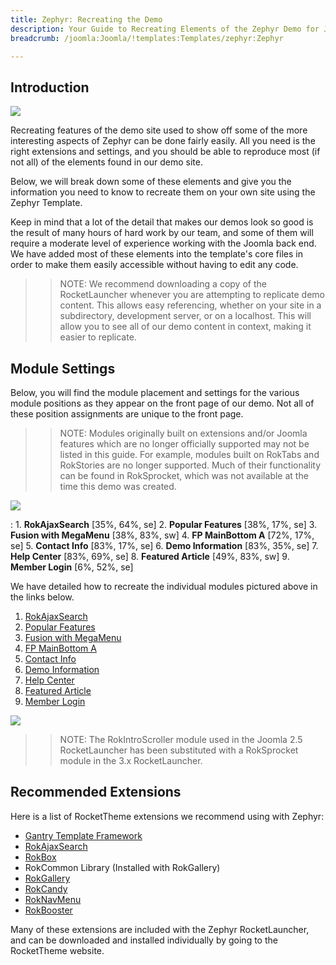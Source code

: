 ```yaml
---
title: Zephyr: Recreating the Demo
description: Your Guide to Recreating Elements of the Zephyr Demo for Joomla
breadcrumb: /joomla:Joomla/!templates:Templates/zephyr:Zephyr

---
```


Introduction
-----

![][Zephyr2]

Recreating features of the demo site used to show off some of the more interesting aspects of Zephyr can be done fairly easily. All you need is the right extensions and settings, and you should be able to reproduce most (if not all) of the elements found in our demo site. 

Below, we will break down some of these elements and give you the information you need to know to recreate them on your own site using the Zephyr Template.

Keep in mind that a lot of the detail that makes our demos look so good is the result of many hours of hard work by our team, and some of them will require a moderate level of experience working with the Joomla back end. We have added most of these elements into the template's core files in order to make them easily accessible without having to edit any code.

>> NOTE: We recommend downloading a copy of the RocketLauncher whenever you are attempting to replicate demo content. This allows easy referencing, whether on your site in a subdirectory, development server, or on a localhost. This will allow you to see all of our demo content in context, making it easier to replicate.

Module Settings
-----

Below, you will find the module placement and settings for the various module positions as they appear on the front page of our demo. Not all of these position assignments are unique to the front page.

>> NOTE: Modules originally built on extensions and/or Joomla features which are no longer officially supported may not be listed in this guide. For example, modules built on RokTabs and RokStories are no longer supported. Much of their functionality can be found in RokSprocket, which was not available at the time this demo was created.

![][Zephyr]

:   1. **RokAjaxSearch**  [35%, 64%, se]
    2. **Popular Features** [38%, 17%, se]
    3. **Fusion with MegaMenu** [38%, 83%, sw]
    4. **FP MainBottom A** [72%, 17%, se]
    5. **Contact Info**  [83%, 17%, se]
    6. **Demo Information** [83%, 35%, se]
    7. **Help Center** [83%, 69%, se]
    8. **Featured Article** [49%, 83%, sw]
    9. **Member Login** [6%, 52%, se]

We have detailed how to recreate the individual modules pictured above in the links below.

1. [RokAjaxSearch][module1]
2. [Popular Features][module2]
3. [Fusion with MegaMenu][module3]
4. [FP MainBottom A][module4]
5. [Contact Info][module5]
6. [Demo Information][module6]
7. [Help Center][module7]
8. [Featured Article][module8]
9. [Member Login][module9]

![][rokintroscroller]

>> NOTE: The RokIntroScroller module used in the Joomla 2.5 RocketLauncher has been substituted with a RokSprocket module in the 3.x RocketLauncher.

Recommended Extensions
-----

Here is a list of RocketTheme extensions we recommend using with Zephyr:

* [Gantry Template Framework][gantry]
* [RokAjaxSearch][rokajaxsearch]
* [RokBox][rokbox]
* RokCommon Library (Installed with RokGallery)
* [RokGallery][rokgallery]
* [RokCandy][rokcandy]
* [RokNavMenu][roknavmenu]
* [RokBooster][rokbooster]

Many of these extensions are included with the Zephyr RocketLauncher, and can be downloaded and installed individually by going to the RocketTheme website.

[gantry]: http://gantry-framework.org/download
[rokajaxsearch]: http://www.rockettheme.com/joomla/extensions/rokajaxsearch
[rokbox]: http://www.rockettheme.com/joomla/extensions/rokbox
[rokgallery]: http://www.rockettheme.com/joomla/extensions/rokgallery
[Zephyr]: assets/zephyr2.jpeg
[Zephyr2]: assets/zephyr.jpeg
[demooverride]: demo_override.md
[roknavmenu]: http://www.rockettheme.com/joomla/extensions/roknavmenu
[rokbooster]: http://www.rockettheme.com/joomla/extensions/rokbooster
[rokcandy]: http://www.rockettheme.com/joomla/extensions/rokcandy
[module1]: demo_module_1.md
[module2]: demo_module_2.md
[module3]: demo_module_3.md
[module4]: demo_module_4.md
[module5]: demo_module_5.md
[module6]: demo_module_6.md
[module7]: demo_module_7.md
[module8]: demo_module_8.md
[module9]: demo_module_9.md
[module10]: demo_module_10.md
[module11]: demo_module_11.md
[module12]: demo_module_12.md
[module13]: demo_module_13.md
[module14]: demo_module_14.md
[module15]: demo_module_15.md
[icons]: http://fortawesome.github.io/Font-Awesome/icons/
[article]: assets/article.jpg
[mainmenu]: assets/menu_1.jpeg
[rokintroscroller]: assets/rokintro.jpg
